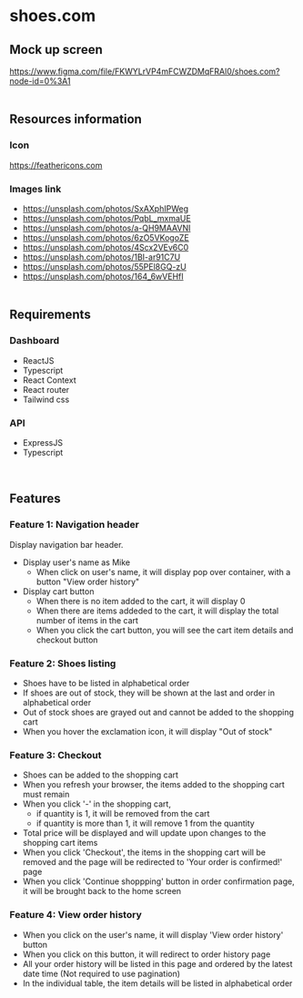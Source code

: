 # shoes.com

## Mock up screen
https://www.figma.com/file/FKWYLrVP4mFCWZDMqFRAl0/shoes.com?node-id=0%3A1
<br><br>

## Resources information
### Icon
https://feathericons.com

### Images link
- https://unsplash.com/photos/SxAXphIPWeg
- https://unsplash.com/photos/PqbL_mxmaUE
- https://unsplash.com/photos/a-QH9MAAVNI
- https://unsplash.com/photos/6zO5VKogoZE
- https://unsplash.com/photos/4Scx2VEv6C0
- https://unsplash.com/photos/1BI-ar91C7U
- https://unsplash.com/photos/55PEl8GQ-zU
- https://unsplash.com/photos/164_6wVEHfI
<br><br>

## Requirements
### Dashboard
- ReactJS 
- Typescript
- React Context
- React router
- Tailwind css

### API
- ExpressJS
- Typescript

<br>

## Features
### Feature 1: Navigation header
Display navigation bar header.
- Display user's name as Mike
  - When click on user's name, it will display pop over container, with a button "View order history"
- Display cart button
  - When there is no item added to the cart, it will display 0
  - When there are items addeded to the cart, it will display the total number of items in the cart
  - When you click the cart button, you will see the cart item details and checkout button


### Feature 2: Shoes listing
- Shoes have to be listed in alphabetical order
- If shoes are out of stock, they will be shown at the last and order in alphabetical order
- Out of stock shoes are grayed out and cannot be added to the shopping cart
- When you hover the exclamation icon, it will display "Out of stock"

### Feature 3: Checkout
- Shoes can be added to the shopping cart
- When you refresh your browser, the items added to the shopping cart must remain
- When you click '-' in the shopping cart, 
  - if quantity is 1, it will be removed from the cart
  - if quantity is more than 1, it will remove 1 from the quantity
- Total price will be displayed and will update upon changes to the shopping cart items
- When you click 'Checkout', the items in the shopping cart will be removed and the page will be redirected to 'Your order is confirmed!' page
- When you click 'Continue shoppping' button in order confirmation page, it will be brought back to the home screen


### Feature 4: View order history
- When you click on the user's name, it will display 'View order history' button
- When you click on this button, it will redirect to order history page
- All your order history will be listed in this page and ordered by the latest date time (Not required to use pagination)
- In the individual table, the item details will be listed in alphabetical order

